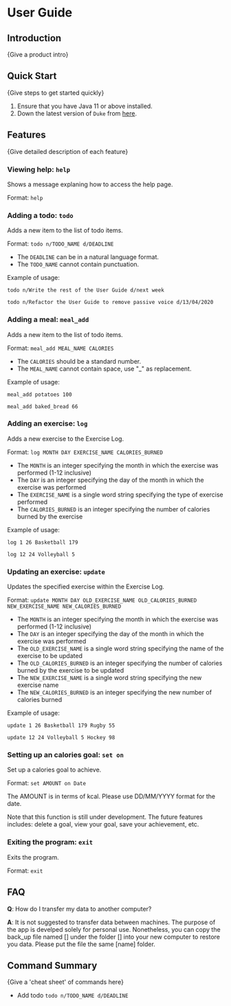 # User Guide

## Introduction

{Give a product intro}

## Quick Start

{Give steps to get started quickly}

1. Ensure that you have Java 11 or above installed.
1. Down the latest version of `Duke` from [here](http://link.to/duke).

## Features 

{Give detailed description of each feature}

### Viewing help: `help`
Shows a message explaning how to access the help page.

Format: `help`

### Adding a todo: `todo`
Adds a new item to the list of todo items.

Format: `todo n/TODO_NAME d/DEADLINE`

* The `DEADLINE` can be in a natural language format.
* The `TODO_NAME` cannot contain punctuation.  

Example of usage: 

`todo n/Write the rest of the User Guide d/next week`

`todo n/Refactor the User Guide to remove passive voice d/13/04/2020`

### Adding a meal: `meal_add`
Adds a new item to the list of todo items.

Format: `meal_add MEAL_NAME CALORIES`

* The `CALORIES` should be a standard number.
* The `MEAL_NAME` cannot contain space, use "_" as replacement.

Example of usage: 

`meal_add potatoes 100`

`meal_add baked_bread 66`

### Adding an exercise: `log`
Adds a new exercise to the Exercise Log.

Format: `log MONTH DAY EXERCISE_NAME CALORIES_BURNED`

* The `MONTH` is an integer specifying the month in which the exercise was performed (1-12 inclusive)
* The `DAY` is an integer specifying the day of the month in which the exercise was performed
* The `EXERCISE_NAME` is a single word string specifying the type of exercise performed
* The `CALORIES_BURNED` is an integer specifying the number of calories burned by the exercise

Example of usage:

`log 1 26 Basketball 179`

`log 12 24 Volleyball 5`

### Updating an exercise: `update`
Updates the specified exercise within the Exercise Log.

Format: `update MONTH DAY OLD_EXERCISE_NAME OLD_CALORIES_BURNED NEW_EXERCISE_NAME NEW_CALORIES_BURNED`

* The `MONTH` is an integer specifying the month in which the exercise was performed (1-12 inclusive)
* The `DAY` is an integer specifying the day of the month in which the exercise was performed
* The `OLD_EXERCISE_NAME` is a single word string specifying the name of the exercise to be updated
* The `OLD_CALORIES_BURNED` is an integer specifying the number of calories burned by the exercise to be updated
* The `NEW_EXERCISE_NAME` is a single word string specifying the new exercise name
* The `NEW_CALORIES_BURNED` is an integer specifying the new number of calories burned

Example of usage:

`update 1 26 Basketball 179 Rugby 55`

`update 12 24 Volleyball 5 Hockey 98`

### Setting up an calories goal: `set on`
Set up a calories goal to achieve.

Format: `set AMOUNT on Date`

The AMOUNT is in terms of kcal. Please use DD/MM/YYYY format for the date.

Note that this function is still under development. The future features includes: delete a goal, view your goal, save your achievement, etc.

### Exiting the program: `exit`
Exits the program.

Format: `exit`

## FAQ

**Q**: How do I transfer my data to another computer? 

**A**: It is not suggested to transfer data between machines. The purpose of the app is develped solely for personal use. Nonetheless, you can copy the back_up file named [] under the folder [] into your new computer to restore you data. Please put the file the same [name] folder.

## Command Summary

{Give a 'cheat sheet' of commands here}

* Add todo `todo n/TODO_NAME d/DEADLINE`

